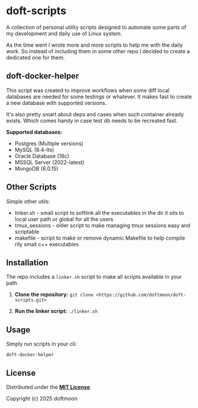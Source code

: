 # doft-scripts

A collection of personal utility scripts designed to automate some parts of my
development and daily use of Linux system.

As the time went I wrote more and more scripts to help me with the daily work.
So instead of including them in some other repo I decided to create a dedicated
one for them.

## doft-docker-helper

This script was created to improve workflows when some diff local databases are
needed for some testings or whatever. It makes fast to create a new database with
supported versions.

It's also pretty smart about deps and cases when such container already exists.
Which comes handy in case test db needs to be recreated fast.

**Supported databases:**
* Postgres (Multiple versions)
* MySQL (8.4-lts)
* Oracle Database (18c)
* MSSQL Server (2022-latest)
* MongoDB (8.0.15)

## Other Scripts

Simple other utils:
* linker.sh - small script to softlink all the executables in the dir it sits to
local user path or global for all the users
* tmux_sessions - older script to make managing tmux sessions easy and scriptable
* makefile - script to make or remove dynamic Makefile to help compile rlly small
c++ executables

## Installation

The repo includes a `linker.sh` script to make all scripts available in your path

1. **Clone the repository:**
```git clone <https://github.com/doftmoon/doft-scripts.git>```

2. **Run the linker script:**
```./linker.sh```

## Usage

Simply run scripts in your cli:

```doft-docker-helper```

## License

Distributed under the **[MIT License](https://github.com/doftmoon/doft-scripts/blob/master/LICENSE)**.

Copyright (c) 2025 doftmoon
